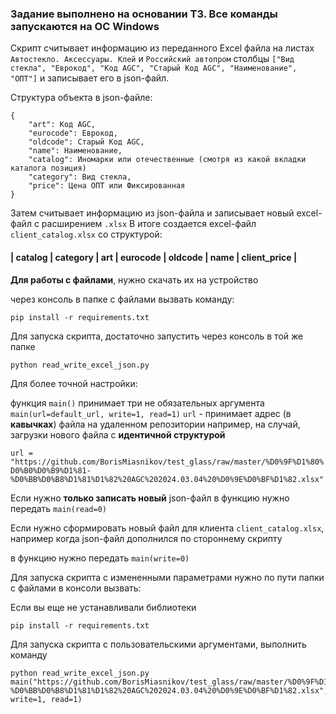 ### Задание выполнено на основании ТЗ. Все команды запускаются на ОС Windows

Скрипт считывает информацию из переданного Excel файла на листах `Автостекло. Аксессуары. Клей` и `Российский автопром`
столбцы `["Вид стекла", "Еврокод", "Код AGC", "Старый Код AGC", "Наименование", "ОПТ"]` и записывает его в json-файл.

Структура объекта в json-файле:

    {
        "art": Код AGC,
        "eurocode": Еврокод,
        "oldcode": Старый Код AGC,
        "name": Наименование,
        "catalog": Иномарки или отечественные (смотря из какой вкладки каталога позиция)
        "category": Вид стекла,
        "price": Цена ОПТ или Фиксированная
    }

Затем считывает информацию из json-файла и записывает новый excel-файл с расширением `.xlsx` 
В итоге создается excel-файл `client_catalog.xlsx` со структурой:
#### | catalog | category | art | eurocode | oldcode | name | client_price |


**Для работы с файлами**, нужно скачать их на устройство

через консоль в папке с файлами вызвать команду:

    pip install -r requirements.txt

Для запуска скрипта, достаточно запустить через консоль в той же папке

    python read_write_excel_json.py

Для более точной настройки:

функция `main()` принимает три не обязательных аргумента `main(url=default_url, write=1, read=1)`
`url` - принимает адрес (в **кавычках**) файла на удаленном репозитории например, на случай, загрузки нового файла с **идентичной структурой** 

`url = "https://github.com/BorisMiasnikov/test_glass/raw/master/%D0%9F%D1%80%D0%B0%D0%B9%D1%81-%D0%BB%D0%B8%D1%81%D1%82%20AGC%202024.03.04%20%D0%9E%D0%BF%D1%82.xlsx"`

Если нужно **только записать новый** json-файл в функцию нужно передать `main(read=0)`

Если нужно сформировать новый файл для клиента `client_catalog.xlsx`, например когда json-файл дополнился по стороннему скрипту

в функцию нужно передать `main(write=0)`

Для запуска скрипта с измененными параметрами нужно по пути папки с файлами в консоли вызвать:

Если вы еще не устанавливали библиотеки 

    pip install -r requirements.txt

Для запуска скрипта с пользовательскими аргументами, выполнить команду 

    python read_write_excel_json.py main("https://github.com/BorisMiasnikov/test_glass/raw/master/%D0%9F%D1%80%D0%B0%D0%B9%D1%81-%D0%BB%D0%B8%D1%81%D1%82%20AGC%202024.03.04%20%D0%9E%D0%BF%D1%82.xlsx", write=1, read=1)

